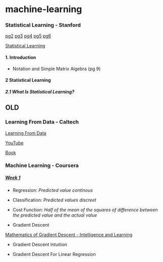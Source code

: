 # machine-learning

### Statistical Learning - Stanford 

[pg1]: https://github.com/mobilege/data-science/blob/master/images/pg1.png "Page 1"
[pg2](https://github.com/mobilege/data-science/blob/master/images/pg2.png "Page 2")
[pg3](https://github.com/mobilege/data-science/blob/master/images/pg3.png "Page 3")
[pg4](https://github.com/mobilege/data-science/blob/master/images/pg4.png "Page 4")
[pg5](https://github.com/mobilege/data-science/blob/master/images/pg5.png "Page 5")
[pg6](https://github.com/mobilege/data-science/blob/master/images/pg6.png "Page 6")

[Statistical Learning](https://lagunita.stanford.edu/courses/HumanitiesSciences/StatLearning/Winter2016/about)

#### 1. Introduction

- Notation and Simple Matrix Algebra (pg 9)

#### 2 Statistical Learning

##### 2.1 What Is Statistical Learning?




## OLD 

### Learning From Data - Caltech 

[Learning From Data](http://work.caltech.edu/telecourse.html)

[YouTube](https://www.youtube.com/playlist?list=PLD63A284B7615313A)

[Book](https://www.amazon.com/Learning-Data-Yaser-S-Abu-Mostafa/dp/1600490069/ref=cm_cr_arp_d_product_top?ie=UTF8)

### Machine Learning - Coursera 

##### [Week 1](https://www.coursera.org/learn/machine-learning/home/week/1)

- Regression: _Predicted value continous_
- Classification: _Predicted values discreet_ 
- Cost Function: _Half of the mean of the squares of difference between the predicted value and the actual value_

- Gradient Descent

[Mathematics of Gradient Descent - Intelligence and Learning](https://youtu.be/jc2IthslyzM)

- Gradient Descent Intuition

- Gradient Descent For Linear Regression
